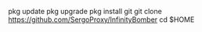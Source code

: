 pkg update
pkg upgrade
pkg install git
git clone https://github.com/SergoProxy/InfinityBomber
cd $HOME
